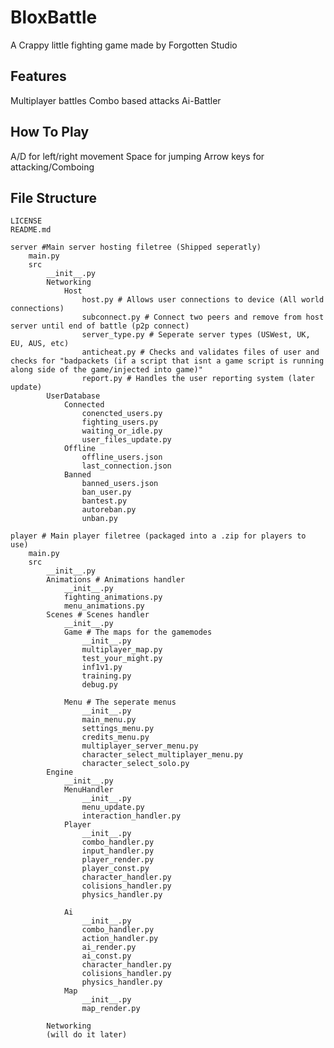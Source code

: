 # BloxBattle 
A Crappy little fighting game made by Forgotten Studio


## Features
Multiplayer battles
Combo based attacks
Ai-Battler

## How To Play
A/D for left/right movement
Space for jumping
Arrow keys for attacking/Comboing

## File Structure
	LICENSE
	README.md

	server #Main server hosting filetree (Shipped seperatly)
		main.py
		src
			__init__.py
			Networking
				Host
					host.py # Allows user connections to device (All world connections)
					subconnect.py # Connect two peers and remove from host server until end of battle (p2p connect)
					server_type.py # Seperate server types (USWest, UK, EU, AUS, etc)
					anticheat.py # Checks and validates files of user and checks for "badpackets (if a script that isnt a game script is running along side of the game/injected into game)"
					report.py # Handles the user reporting system (later update)
			UserDatabase
				Connected
					conencted_users.py
					fighting_users.py
					waiting_or_idle.py
					user_files_update.py
				Offline
					offline_users.json
					last_connection.json
				Banned
					banned_users.json
					ban_user.py
					bantest.py
					autoreban.py
					unban.py

 	player # Main player filetree (packaged into a .zip for players to use)
		main.py
		src
			__init__.py
			Animations # Animations handler
				__init__.py
				fighting_animations.py
				menu_animations.py
			Scenes # Scenes handler
				__init__.py
				Game # The maps for the gamemodes
					__init__.py
					multiplayer_map.py
					test_your_might.py
					inf1v1.py
					training.py
					debug.py

				Menu # The seperate menus
					__init__.py
					main_menu.py
					settings_menu.py
					credits_menu.py
					multiplayer_server_menu.py
					character_select_multiplayer_menu.py
					character_select_solo.py
			Engine
				__init__.py
				MenuHandler
					__init__.py
					menu_update.py
					interaction_handler.py
				Player
					__init__.py
					combo_handler.py
					input_handler.py
					player_render.py
					player_const.py
					character_handler.py
					colisions_handler.py
					physics_handler.py

 				Ai
					__init__.py
					combo_handler.py
					action_handler.py
					ai_render.py
					ai_const.py
					character_handler.py
					colisions_handler.py
					physics_handler.py
 				Map
					__init__.py
					map_render.py

 			Networking
			(will do it later)
 		
